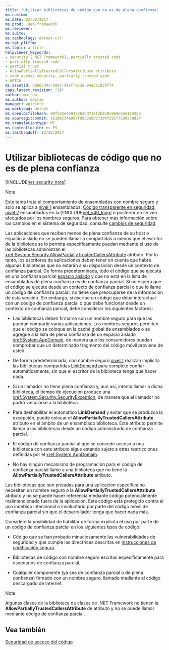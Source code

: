 ```yaml
---
title: "Utilizar bibliotecas de código que no es de plena confianza"
ms.custom: 
ms.date: 03/30/2017
ms.prod: .net-framework
ms.reviewer: 
ms.suite: 
ms.technology: dotnet-clr
ms.tgt_pltfrm: 
ms.topic: article
helpviewer_keywords:
- security [.NET Framework], partially trusted code
- partially trusted code
- partial trust
- AllowPartiallyTrustedCallersAttribute attribute
- code access security, partially trusted code
- APTCA
ms.assetid: dd66cd4c-b087-415f-9c3e-94e3a1835f74
caps.latest.revision: "25"
author: mairaw
ms.author: mairaw
manager: wpickett
ms.workload: dotnet
ms.openlocfilehash: 00f532e4e93936dbd719f2b8a0c060e54e16425b
ms.sourcegitcommit: 16186c34a957fdd52e5db7294f291f7530ac9d24
ms.translationtype: MT
ms.contentlocale: es-ES
ms.lasthandoff: 12/22/2017
---
```

# <a name="using-libraries-from-partially-trusted-code"></a>Utilizar bibliotecas de código que no es de plena confianza
[!INCLUDE[net_security_note](../../../includes/net-security-note-md.md)]  
  
> [!NOTE]
>  Este tema trata el comportamiento de ensamblados con nombre seguro y solo se aplica a [nivel 1](../../../docs/framework/misc/security-transparent-code-level-1.md) ensamblados. [Código transparente en seguridad, nivel 2](../../../docs/framework/misc/security-transparent-code-level-2.md) ensamblados en la [!INCLUDE[net_v40_long](../../../includes/net-v40-long-md.md)] o posterior no se ven afectados por los nombres seguros. Para obtener más información sobre los cambios en el sistema de seguridad, consulte [cambios de seguridad](../../../docs/framework/security/security-changes.md).  
  
 Las aplicaciones que reciben menos de plena confianza de su host o espacio aislado no se pueden llamar a compartidas a menos que el escritor de la biblioteca se lo permita específicamente puedan mediante el uso de las bibliotecas administran el <xref:System.Security.AllowPartiallyTrustedCallersAttribute> atributo. Por lo tanto, los escritores de aplicaciones deben tener en cuenta que habrá algunas bibliotecas que no estarán a su disposición desde un contexto de confianza parcial. De forma predeterminada, todo el código que se ejecuta en una confianza parcial [espacio aislado](../../../docs/framework/misc/how-to-run-partially-trusted-code-in-a-sandbox.md) y que no está en la lista de ensamblados de plena confianza es de confianza parcial. Si no espera que el código se ejecute desde un contexto de confianza parcial o que lo llame un código de confianza parcial, no tiene que preocuparse de la información de esta sección. Sin embargo, si escribe un código que debe interactuar con un código de confianza parcial o que debe funcionar desde un contexto de confianza parcial, debe considerar los siguientes factores:  
  
-   Las bibliotecas deben firmarse con un nombre seguro para que las puedan compartir varias aplicaciones. Los nombres seguros permiten que el código se coloque en la caché global de ensamblados o se agregue a la lista de plena confianza de un espacio aislado <xref:System.AppDomain>, de manera que los consumidores puedan comprobar que un determinado fragmento del código móvil proviene de usted.  
  
-   De forma predeterminada, con nombre seguro [nivel 1](../../../docs/framework/misc/security-transparent-code-level-1.md) realizan implícita las bibliotecas compartidas [LinkDemand](../../../docs/framework/misc/link-demands.md) para completo confiar automáticamente, sin que el escritor de la biblioteca tenga que hacer nada.  
  
-   Si un llamador no tiene plena confianza y, aun así, intenta llamar a dicha biblioteca, el tiempo de ejecución produce una <xref:System.Security.SecurityException>, de manera que el llamador no podrá vincularse a la biblioteca.  
  
-   Para deshabilitar el automático **LinkDemand** y evitar que se produzca la excepción, puede colocar el **AllowPartiallyTrustedCallersAttribute** atributo en el ámbito de un ensamblado biblioteca. Este atributo permite llamar a las bibliotecas desde un código administrado de confianza parcial.  
  
-   El código de confianza parcial al que se concede acceso a una biblioteca con este atributo sigue estando sujeto a otras restricciones definidas por el <xref:System.AppDomain>.  
  
-   No hay ningún mecanismo de programación para el código de confianza parcial llame a una biblioteca que no tiene la **AllowPartiallyTrustedCallersAttribute** atributo.  
  
 Las bibliotecas que son privadas para una aplicación específica no necesitan un nombre seguro o la **AllowPartiallyTrustedCallersAttribute** atributo y no se puede hacer referencia mediante código potencialmente malintencionado fuera de la aplicación. Este código está protegido contra el uso indebido intencional o involuntario por parte del código móvil de confianza parcial sin que el desarrollador tenga que hacer nada más.  
  
 Considere la posibilidad de habilitar de forma explícita el uso por parte de un código de confianza parcial en los siguientes tipos de código:  
  
-   Código que se han probado minuciosamente las vulnerabilidades de seguridad y que cumple las directrices descritas en [instrucciones de codificación segura](../../../docs/standard/security/secure-coding-guidelines.md).  
  
-   Bibliotecas de código con nombre seguro escritas específicamente para escenarios de confianza parcial.  
  
-   Cualquier componente (ya sea de confianza parcial o de plena confianza) firmado con un nombre seguro, llamado mediante el código descargado de Internet.  
  
> [!NOTE]
>  Algunas clases de la biblioteca de clases de .NET Framework no tienen la **AllowPartiallyTrustedCallersAttribute** de atributo y no se puede llamar mediante código de confianza parcial.  
  
## <a name="see-also"></a>Vea también  
 [Seguridad de acceso del código](../../../docs/framework/misc/code-access-security.md)
